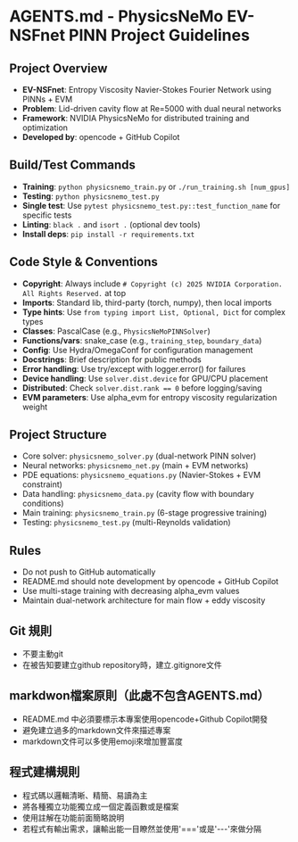 # AGENTS.md - PhysicsNeMo EV-NSFnet PINN Project Guidelines

## Project Overview
- **EV-NSFnet**: Entropy Viscosity Navier-Stokes Fourier Network using PINNs + EVM
- **Problem**: Lid-driven cavity flow at Re=5000 with dual neural networks
- **Framework**: NVIDIA PhysicsNeMo for distributed training and optimization
- **Developed by**: opencode + GitHub Copilot

## Build/Test Commands
- **Training**: `python physicsnemo_train.py` or `./run_training.sh [num_gpus]`
- **Testing**: `python physicsnemo_test.py`
- **Single test**: Use `pytest physicsnemo_test.py::test_function_name` for specific tests
- **Linting**: `black .` and `isort .` (optional dev tools)
- **Install deps**: `pip install -r requirements.txt`

## Code Style & Conventions
- **Copyright**: Always include `# Copyright (c) 2025 NVIDIA Corporation. All Rights Reserved.` at top
- **Imports**: Standard lib, third-party (torch, numpy), then local imports
- **Type hints**: Use `from typing import List, Optional, Dict` for complex types
- **Classes**: PascalCase (e.g., `PhysicsNeMoPINNSolver`)
- **Functions/vars**: snake_case (e.g., `training_step`, `boundary_data`)
- **Config**: Use Hydra/OmegaConf for configuration management
- **Docstrings**: Brief description for public methods
- **Error handling**: Use try/except with logger.error() for failures
- **Device handling**: Use `solver.dist.device` for GPU/CPU placement
- **Distributed**: Check `solver.dist.rank == 0` before logging/saving
- **EVM parameters**: Use alpha_evm for entropy viscosity regularization weight

## Project Structure
- Core solver: `physicsnemo_solver.py` (dual-network PINN solver)
- Neural networks: `physicsnemo_net.py` (main + EVM networks)
- PDE equations: `physicsnemo_equations.py` (Navier-Stokes + EVM constraint)
- Data handling: `physicsnemo_data.py` (cavity flow with boundary conditions)
- Main training: `physicsnemo_train.py` (6-stage progressive training)
- Testing: `physicsnemo_test.py` (multi-Reynolds validation)

## Rules
- Do not push to GitHub automatically
- README.md should note development by opencode + GitHub Copilot
- Use multi-stage training with decreasing alpha_evm values
- Maintain dual-network architecture for main flow + eddy viscosity

## Git 規則
- 不要主動git
- 在被告知要建立github repository時，建立.gitignore文件

## markdwon檔案原則（此處不包含AGENTS.md）
- README.md 中必須要標示本專案使用opencode+Github Copilot開發
- 避免建立過多的markdown文件來描述專案
- markdown文件可以多使用emoji來增加豐富度

## 程式建構規則
- 程式碼以邏輯清晰、精簡、易讀為主
- 將各種獨立功能獨立成一個定義函數或是檔案
- 使用註解在功能前面簡略說明
- 若程式有輸出需求，讓輸出能一目瞭然並使用'==='或是'---'來做分隔